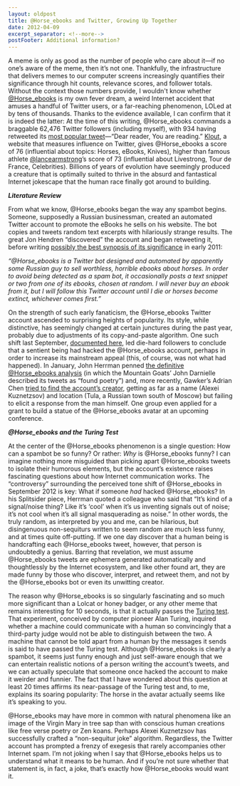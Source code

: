 ```yaml
---
layout: oldpost
title: @Horse_ebooks and Twitter, Growing Up Together
date: 2012-04-09
excerpt_separator: <!--more-->
postFooter: Additional information?
---
```


A meme is only as good as the number of people who care about it—if no one’s aware of the meme, then it’s not one. Thankfully, the infrastructure that delivers memes to our computer screens increasingly quantifies their significance through hit counts, relevance scores, and follower totals. Without the context those numbers provide, I wouldn't know whether <a href="https://twitter.com/#!/Horse_ebooks">@Horse_ebooks</a> is my own fever dream, a weird Internet accident that amuses a handful of Twitter users, or a far-reaching phenomenon, LOLed at by tens of thousands. Thanks to the evidence available, I can confirm that it is indeed the latter: At the time of this writing, @Horse_ebooks commands a braggable 62,476 Twitter followers (including myself), with 934 having retweeted its <a href="https://twitter.com/#!/Horse_ebooks/statuses/167770925230587904">most popular tweet</a>—“Dear reader, You are reading.” <a href="http://klout.com/home">Klout</a>, a website that measures influence on Twitter, gives @Horse_ebooks a score of 76 (influential about topics: Horses, eBooks, Knives), higher than famous athlete <a href="https://twitter.com/#!/lancearmstrong">@lancearmstrong</a>’s score of 73 (influential about Livestrong, Tour de France, Celebrities). Billions of years of evolution have seemingly produced a creature that is optimally suited to thrive in the absurd and fantastical Internet jokescape that the human race finally got around to building.

<em><strong>Literature Review</strong></em>

From what we know, @Horse_ebooks began the way any spambot begins. Someone, supposedly a Russian businessman, created an automated Twitter account to promote the eBooks he sells on his website. The bot copies and tweets random text excerpts with hilariously strange results. The great Jon Hendren “discovered” the account and began retweeting it, before writing <a href="http://www.somethingawful.com/d/news/twitter-horse-ebooks.php">possibly the best synopsis of its significance</a> in early 2011:

<em>“@Horse_ebooks is a Twitter bot designed and automated by apparently some Russian guy to sell worthless, horrible ebooks about horses. In order to avoid being detected as a spam bot, it occasionally posts a text snippet or two from one of its ebooks, chosen at random. I will never buy an ebook from it, but I will follow this Twitter account until I die or horses become extinct, whichever comes first.”</em>

On the strength of such early fanaticism, the @Horse_ebooks Twitter account ascended to surprising heights of popularity. Its style, while distinctive, has seemingly changed at certain junctures during the past year, probably due to adjustments of its copy-and-paste algorithm. One such shift last September, <a href="http://www.mrdestructo.com/2011/09/downfall-of-horseebooks.html">documented here</a>, led die-hard followers to conclude that a sentient being had hacked the @Horse_ebooks account, perhaps in order to increase its mainstream appeal (this, of course, was not what had happened). In January, John Herrman penned <a href="http://splitsider.com/2012/01/the-ballad-of-horse_ebooks">the definitive @Horse_ebooks analysis</a> (in which the Mountain Goats’ John Darnielle described its tweets as “found poetry”) and, more recently, Gawker’s Adrian Chen <a href="http://gawker.com/5887697/">tried to find the account’s creator</a>, getting as far as a name (Alexei Kuznetzsov) and location (Tula, a Russian town south of Moscow) but failing to elicit a response from the man himself. One group even applied for a grant to build a statue of the @Horse_ebooks avatar at an upcoming conference.

<em><strong>@Horse_ebooks and the Turing Test</strong></em>

At the center of the @Horse_ebooks phenomenon is a single question: How can a spambot be so funny? Or rather: <em>Why</em> is @Horse_ebooks funny? I can imagine nothing more misguided than picking apart @Horse_ebooks tweets to isolate their humorous elements, but the account’s existence raises fascinating questions about how Internet communication works. The “controversy” surrounding the perceived tone shift of @Horse_ebooks in September 2012 is key: What if someone <em>had</em> hacked @Horse_ebooks? In his Splitsider piece, Herrman quoted a colleague who said that “It’s kind of a signal/noise thing? Like it’s ‘cool’ when it’s us inventing signals out of noise; it’s not cool when it’s all signal masquerading as noise.” In other words, the truly random, as interpreted by you and me, can be hilarious, but disingenuous non-sequiturs written to seem random are much less funny, and at times quite off-putting. If we one day discover that a human being is handcrafting each @Horse_ebooks tweet, however, that person is undoubtedly a genius. Barring that revelation, we must assume @Horse_ebooks tweets are ephemera generated automatically and thoughtlessly by the Internet ecosystem, and like other found art, they are made funny by those who discover, interpret, and retweet them, and not by the @Horse_ebooks bot or even its unwitting creator.

The reason why @Horse_ebooks is so singularly fascinating and so much more significant than a Lolcat or honey badger, or any other meme that remains interesting for 10 seconds, is that it actually passes the <a href="http://en.wikipedia.org/wiki/Turing_test">Turing test</a>. That experiment, conceived by computer pioneer Alan Turing, inquired whether a machine could communicate with a human so convincingly that a third-party judge would not be able to distinguish between the two. A machine that cannot be told apart from a human by the messages it sends is said to have passed the Turing test. Although @Horse_ebooks is clearly a spambot, it seems just funny enough and just self-aware enough that we can entertain realistic notions of a person writing the account’s tweets, and we can actually speculate that someone once hacked the account to make it weirder and funnier. The fact that I have wondered about this question at least 20 times affirms its near-passage of the Turing test and, to me, explains its soaring popularity: The horse in the avatar actually seems like it’s speaking to you.

@Horse_ebooks may have more in common with natural phenomena like an image of the Virgin Mary in tree sap than with conscious human creations like free verse poetry or Zen koans. Perhaps Alexei Kuznetzsov has successfully crafted a “non-sequitur joke” algorithm. Regardless, the Twitter account has prompted a frenzy of exegesis that rarely accompanies other Internet spam. I’m not joking when I say that @Horse_ebooks helps us to understand what it means to be human. And if you’re not sure whether that statement is, in fact, a joke, that’s exactly how @Horse_ebooks would want it.